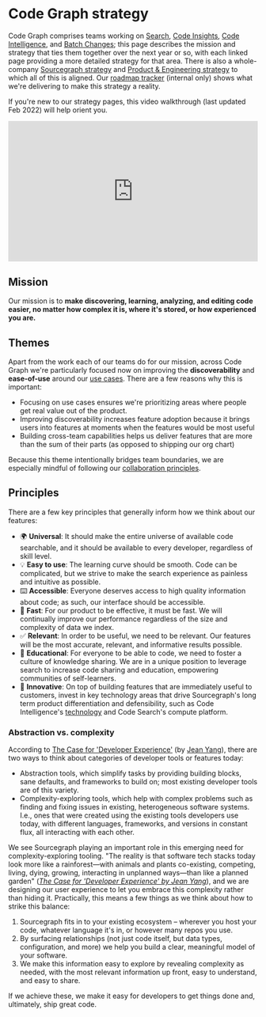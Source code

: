 # Code Graph strategy

Code Graph comprises teams working on [Search](./search/index.md), [Code Insights](./code-insights/index.md), [Code Intelligence](./code-intelligence/index.md), and [Batch Changes](./batch-changes/index.md); this page describes the mission and strategy that ties them together over the next year or so, with each linked page providing a more detailed strategy for that area. There is also a whole-company [Sourcegraph strategy](../index.md) and [Product & Engineering strategy](../../../departments/product-engineering/strategy-goals/index.md) to which all of this is aligned. Our [roadmap tracker](https://github.com/orgs/sourcegraph/projects/214/views/34) (internal only) shows what we're delivering to make this strategy a reality.

If you're new to our strategy pages, this video walkthrough (last updated Feb 2022) will help orient you.

<div style="position: relative; padding-bottom: 56.25%; height: 0;"><iframe src="https://www.loom.com/embed/71b675b67c464b0db7670a7f5025cbbe" frameborder="0" webkitallowfullscreen mozallowfullscreen allowfullscreen style="position: absolute; top: 0; left: 0; width: 100%; height: 100%;"></iframe></div>

## Mission

Our mission is to **make discovering, learning, analyzing, and editing code easier, no matter how complex it is, where it's stored, or how experienced you are.**

## Themes

Apart from the work each of our teams do for our mission, across Code Graph we're particularly focused now on improving the **discoverability** and **ease-of-use** around our [use cases](../index.md#use-cases). There are a few reasons why this is important:

- Focusing on use cases ensures we're prioritizing areas where people get real value out of the product.
- Improving discoverability increases feature adoption because it brings users into features at moments when the features would be most useful
- Building cross-team capabilities helps us deliver features that are more than the sum of their parts (as opposed to shipping our org chart)

Because this theme intentionally bridges team boundaries, we are especially mindful of following our [collaboration principles](../../../departments/product-engineering/process/cross-org-team-collab.md).

## Principles

There are a few key principles that generally inform how we think about our features:

- 🌍 **Universal**: It should make the entire universe of available code searchable, and it should be available to every developer, regardless of skill level.
- 💡 **Easy to use**: The learning curve should be smooth. Code can be complicated, but we strive to make the search experience as painless and intuitive as possible.
- ⌨️ **Accessible**: Everyone deserves access to high quality information about code; as such, our interface should be accessible.
- 🚀 **Fast**: For our product to be effective, it must be fast. We will continually improve our performance regardless of the size and complexity of data we index.
- ✅ **Relevant**: In order to be useful, we need to be relevant. Our features will be the most accurate, relevant, and informative results possible.
- 🧠 **Educational**: For everyone to be able to code, we need to foster a culture of knowledge sharing. We are in a unique position to leverage search to increase code sharing and education, empowering communities of self-learners.
- 🔬 **Innovative**: On top of building features that are immediately useful to customers, invest in key technology areas that drive Sourcegraph's long term product differentiation and defensibility, such as Code Intelligence's [technology](code-intelligence#competitive-landscape) and Code Search's compute platform.

### Abstraction vs. complexity

According to [The Case for 'Developer Experience'](https://future.a16z.com/the-case-for-developer-experience/) (by [Jean Yang](https://twitter.com/jeanqasaur)), there are two ways to think about categories of developer tools or features today:

- Abstraction tools, which simplify tasks by providing building blocks, sane defaults, and frameworks to build on; most existing developer tools are of this variety.
- Complexity-exploring tools, which help with complex problems such as finding and fixing issues in existing, heterogeneous software systems. I.e., ones that were created using the existing tools developers use today, with different languages, frameworks, and versions in constant flux, all interacting with each other.

We see Sourcegraph playing an important role in this emerging need for complexity-exploring tooling. "The reality is that software tech stacks today look more like a rainforest—with animals and plants co-existing, competing, living, dying, growing, interacting in unplanned ways—than like a planned garden" ([_The Case for 'Developer Experience' by Jean Yang_][1]), and we are designing our user experience to let you embrace this complexity rather than hiding it. Practically, this means a few things as we think about how to strike this balance:

1. Sourcegraph fits in to your existing ecosystem – wherever you host your code, whatever language it's in, or however many repos you use.
1. By surfacing relationships (not just code itself, but data types, configuration, and more) we help you build a clear, meaningful model of your software.
1. We make this information easy to explore by revealing complexity as needed, with the most relevant information up front, easy to understand, and easy to share.

If we achieve these, we make it easy for developers to get things done and, ultimately, ship great code.

[1]: https://future.a16z.com/the-case-for-developer-experience/
